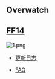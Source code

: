 



## Overwatch





## [FF14](https://wowcube.site/#/suites/ff14)

![1.png](https://s2.loli.net/2023/12/11/mojRgPvWTM5csIB.png)

- [更新日志](https://wowcube.site/#/suites/ff14/ff14-update)

- [FAQ](https://wowcube.site/#/suites/ff14/ff14-faq)